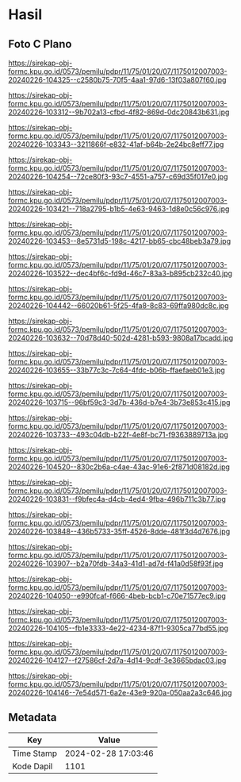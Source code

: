 # Hasil

## Foto C Plano

https://sirekap-obj-formc.kpu.go.id/0573/pemilu/pdpr/11/75/01/20/07/1175012007003-20240226-104325--c2580b75-70f5-4aa1-97d6-13f03a807f60.jpg

https://sirekap-obj-formc.kpu.go.id/0573/pemilu/pdpr/11/75/01/20/07/1175012007003-20240226-103312--9b702a13-cfbd-4f82-869d-0dc20843b631.jpg

https://sirekap-obj-formc.kpu.go.id/0573/pemilu/pdpr/11/75/01/20/07/1175012007003-20240226-103343--3211866f-e832-41af-b64b-2e24bc8eff77.jpg

https://sirekap-obj-formc.kpu.go.id/0573/pemilu/pdpr/11/75/01/20/07/1175012007003-20240226-104254--72ce80f3-93c7-4551-a757-c69d35f017e0.jpg

https://sirekap-obj-formc.kpu.go.id/0573/pemilu/pdpr/11/75/01/20/07/1175012007003-20240226-103421--718a2795-b1b5-4e63-9463-1d8e0c56c976.jpg

https://sirekap-obj-formc.kpu.go.id/0573/pemilu/pdpr/11/75/01/20/07/1175012007003-20240226-103453--8e5731d5-198c-4217-bb65-cbc48beb3a79.jpg

https://sirekap-obj-formc.kpu.go.id/0573/pemilu/pdpr/11/75/01/20/07/1175012007003-20240226-103522--dec4bf6c-fd9d-46c7-83a3-b895cb232c40.jpg

https://sirekap-obj-formc.kpu.go.id/0573/pemilu/pdpr/11/75/01/20/07/1175012007003-20240226-104442--66020b61-5f25-4fa8-8c83-69ffa980dc8c.jpg

https://sirekap-obj-formc.kpu.go.id/0573/pemilu/pdpr/11/75/01/20/07/1175012007003-20240226-103632--70d78d40-502d-4281-b593-9808a17bcadd.jpg

https://sirekap-obj-formc.kpu.go.id/0573/pemilu/pdpr/11/75/01/20/07/1175012007003-20240226-103655--33b77c3c-7c64-4fdc-b06b-ffaefaeb01e3.jpg

https://sirekap-obj-formc.kpu.go.id/0573/pemilu/pdpr/11/75/01/20/07/1175012007003-20240226-103715--96bf59c3-3d7b-436d-b7e4-3b73e853c415.jpg

https://sirekap-obj-formc.kpu.go.id/0573/pemilu/pdpr/11/75/01/20/07/1175012007003-20240226-103733--493c04db-b22f-4e8f-bc71-f9363889713a.jpg

https://sirekap-obj-formc.kpu.go.id/0573/pemilu/pdpr/11/75/01/20/07/1175012007003-20240226-104520--830c2b6a-c4ae-43ac-91e6-2f871d08182d.jpg

https://sirekap-obj-formc.kpu.go.id/0573/pemilu/pdpr/11/75/01/20/07/1175012007003-20240226-103831--f9bfec4a-d4cb-4ed4-9fba-496b711c3b77.jpg

https://sirekap-obj-formc.kpu.go.id/0573/pemilu/pdpr/11/75/01/20/07/1175012007003-20240226-103848--436b5733-35ff-4526-8dde-481f3d4d7676.jpg

https://sirekap-obj-formc.kpu.go.id/0573/pemilu/pdpr/11/75/01/20/07/1175012007003-20240226-103907--b2a70fdb-34a3-41d1-ad7d-f41a0d58f93f.jpg

https://sirekap-obj-formc.kpu.go.id/0573/pemilu/pdpr/11/75/01/20/07/1175012007003-20240226-104050--e990fcaf-f666-4beb-bcb1-c70e71577ec9.jpg

https://sirekap-obj-formc.kpu.go.id/0573/pemilu/pdpr/11/75/01/20/07/1175012007003-20240226-104105--fb1e3333-4e22-4234-87f1-9305ca77bd55.jpg

https://sirekap-obj-formc.kpu.go.id/0573/pemilu/pdpr/11/75/01/20/07/1175012007003-20240226-104127--f27586cf-2d7a-4d14-9cdf-3e3665bdac03.jpg

https://sirekap-obj-formc.kpu.go.id/0573/pemilu/pdpr/11/75/01/20/07/1175012007003-20240226-104146--7e54d571-6a2e-43e9-920a-050aa2a3c646.jpg


## Metadata

| Key        | Value               |
| ---------- | ------------------- |
| Time Stamp | 2024-02-28 17:03:46 |
| Kode Dapil | 1101                |



